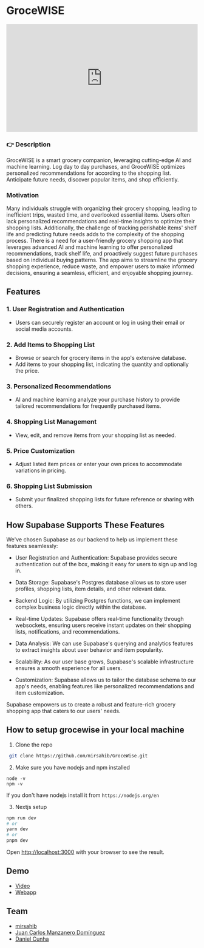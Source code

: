 # GroceWISE

<div style="position: relative; padding-bottom: 56.25%; height: 0;"><iframe src="https://www.loom.com/embed/7bbf9ee1d71f4bb9b99c41f4cd17ce2a?sid=65fa04c6-4592-428f-89d1-7d5eab33a1c0" frameborder="0" webkitallowfullscreen mozallowfullscreen allowfullscreen style="position: absolute; top: 0; left: 0; width: 100%; height: 100%;"></iframe></div>

### 👉 **Description**

GroceWISE is a smart grocery companion, leveraging cutting-edge AI and machine learning. Log day to day purchases, and GroceWISE optimizes personalized recommendations for according to the shopping list. Anticipate future needs, discover popular items, and shop efficiently.

### Motivation
Many individuals struggle with organizing their grocery shopping, leading to inefficient trips, wasted time, and overlooked essential items. Users often lack personalized recommendations and real-time insights to optimize their shopping lists. Additionally, the challenge of tracking perishable items' shelf life and predicting future needs adds to the complexity of the shopping process. There is a need for a user-friendly grocery shopping app that leverages advanced AI and machine learning to offer personalized recommendations, track shelf life, and proactively suggest future purchases based on individual buying patterns. The app aims to streamline the grocery shopping experience, reduce waste, and empower users to make informed decisions, ensuring a seamless, efficient, and enjoyable shopping journey.

## Features
### 1\. User Registration and Authentication

-   Users can securely register an account or log in using their email or social media accounts.

### 2\. Add Items to Shopping List

-   Browse or search for grocery items in the app's extensive database.
-   Add items to your shopping list, indicating the quantity and optionally the price.

### 3\. Personalized Recommendations

-   AI and machine learning analyze your purchase history to provide tailored recommendations for frequently purchased items.

### 4\. Shopping List Management

-   View, edit, and remove items from your shopping list as needed.

### 5\. Price Customization

-   Adjust listed item prices or enter your own prices to accommodate variations in pricing.

### 6\. Shopping List Submission

-   Submit your finalized shopping lists for future reference or sharing with others.

How Supabase Supports These Features
------------------------------------

We've chosen Supabase as our backend to help us implement these features seamlessly:

-   User Registration and Authentication: Supabase provides secure authentication out of the box, making it easy for users to sign up and log in.

-   Data Storage: Supabase's Postgres database allows us to store user profiles, shopping lists, item details, and other relevant data.

-   Backend Logic: By utilizing Postgres functions, we can implement complex business logic directly within the database.

-   Real-time Updates: Supabase offers real-time functionality through websockets, ensuring users receive instant updates on their shopping lists, notifications, and recommendations.

-   Data Analysis: We can use Supabase's querying and analytics features to extract insights about user behavior and item popularity.

-   Scalability: As our user base grows, Supabase's scalable infrastructure ensures a smooth experience for all users.

-   Customization: Supabase allows us to tailor the database schema to our app's needs, enabling features like personalized recommendations and item customization.

Supabase empowers us to create a robust and feature-rich grocery shopping app that caters to our users' needs.
## How to setup grocewise in your local machine

1. Clone the repo
```bash
 git clone https://github.com/mirsahib/GroceWise.git
```
2. Make sure you have nodejs and npm installed
```
node -v
npm -v 
```
If you don't have nodejs install it from `https://nodejs.org/en`

3. Nextjs setup
```bash
npm run dev
# or
yarn dev
# or
pnpm dev
```

Open [http://localhost:3000](http://localhost:3000) with your browser to see the result.

## Demo
- [Video](https://www.loom.com/share/7bbf9ee1d71f4bb9b99c41f4cd17ce2a?sid=102373b3-4c7e-4591-95ce-a908098b91d6)
- [Webapp](https://groce-wise.vercel.app/)
## Team
- [mirsahib]()
- [Juan Carlos Manzanero Domínguez
](https://github.com/juancmandev)
- [Daniel Cunha](https://github.com/danicunhac)
